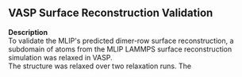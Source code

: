 ## VASP Surface Reconstruction Validation  
**Description**  
To validate the MLIP's predicted dimer-row surface reconstruction, a subdomain of atoms from the MLIP LAMMPS surface reconstruction simulation was relaxed in VASP.   
The structure was relaxed over two relaxation runs. The 

